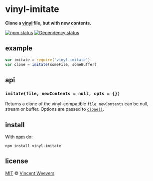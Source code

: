 # vinyl-imitate

**Clone a [vinyl](http://github.com/gulpjs/vinyl) file, but with new contents.**

[![npm status](http://img.shields.io/npm/v/vinyl-imitate.svg?style=flat-square)](https://www.npmjs.org/package/vinyl-imitate) [![Dependency status](https://img.shields.io/david/vweevers/node-vinyl-imitate.svg?style=flat-square)](https://david-dm.org/vweevers/node-vinyl-imitate)

## example

```js
var imitate = require('vinyl-imitate')
var clone = imitate(someFile, someBuffer)
```

## api

### `imitate(file, newContents = null, opts = {})`

Returns a clone of the vinyl-compatible `file`. `newContents` can be null, stream or buffer. Options are passed to [`clone()`](https://github.com/gulpjs/vinyl#cloneopt).

## install

With [npm](https://npmjs.org) do:

```
npm install vinyl-imitate
```

## license

[MIT](http://opensource.org/licenses/MIT) © [Vincent Weevers](vincentweevers.nl)
